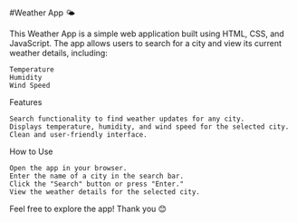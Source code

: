 #Weather App 🌤️

This Weather App is a simple web application built using HTML, CSS, and JavaScript. The app allows users to search for a city and view its current weather details, including:

    Temperature
    Humidity
    Wind Speed

Features

    Search functionality to find weather updates for any city.
    Displays temperature, humidity, and wind speed for the selected city.
    Clean and user-friendly interface.

How to Use

    Open the app in your browser.
    Enter the name of a city in the search bar.
    Click the "Search" button or press "Enter."
    View the weather details for the selected city.

Feel free to explore the app! Thank you 😊

